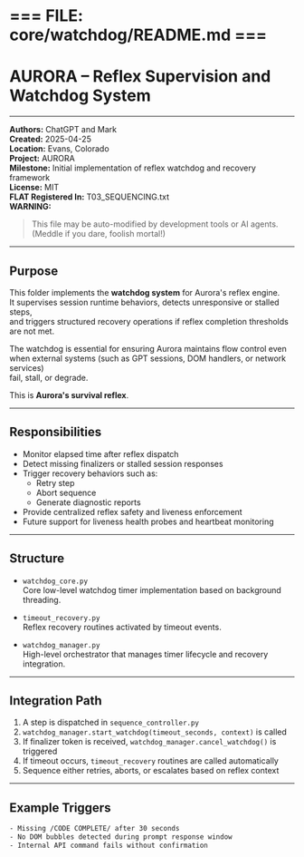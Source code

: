 # === FILE: core/watchdog/README.md ===

# AURORA – Reflex Supervision and Watchdog System

---

**Authors:** ChatGPT and Mark  
**Created:** 2025-04-25  
**Location:** Evans, Colorado  
**Project:** AURORA  
**Milestone:** Initial implementation of reflex watchdog and recovery framework  
**License:** MIT  
**FLAT Registered In:** T03_SEQUENCING.txt  
**WARNING:**  
> This file may be auto-modified by development tools or AI agents.  
> (Meddle if you dare, foolish mortal!)

---

## Purpose

This folder implements the **watchdog system** for Aurora's reflex engine.  
It supervises session runtime behaviors, detects unresponsive or stalled steps,  
and triggers structured recovery operations if reflex completion thresholds are not met.

The watchdog is essential for ensuring Aurora maintains flow control even  
when external systems (such as GPT sessions, DOM handlers, or network services)  
fail, stall, or degrade.

This is **Aurora's survival reflex**.

---

## Responsibilities

- Monitor elapsed time after reflex dispatch
- Detect missing finalizers or stalled session responses
- Trigger recovery behaviors such as:
  - Retry step
  - Abort sequence
  - Generate diagnostic reports
- Provide centralized reflex safety and liveness enforcement
- Future support for liveness health probes and heartbeat monitoring

---

## Structure

- `watchdog_core.py`  
  Core low-level watchdog timer implementation based on background threading.

- `timeout_recovery.py`  
  Reflex recovery routines activated by timeout events.

- `watchdog_manager.py`  
  High-level orchestrator that manages timer lifecycle and recovery integration.

---

## Integration Path

1. A step is dispatched in `sequence_controller.py`
2. `watchdog_manager.start_watchdog(timeout_seconds, context)` is called
3. If finalizer token is received, `watchdog_manager.cancel_watchdog()` is triggered
4. If timeout occurs, `timeout_recovery` routines are called automatically
5. Sequence either retries, aborts, or escalates based on reflex context

---

## Example Triggers

```txt
- Missing /CODE COMPLETE/ after 30 seconds
- No DOM bubbles detected during prompt response window
- Internal API command fails without confirmation

